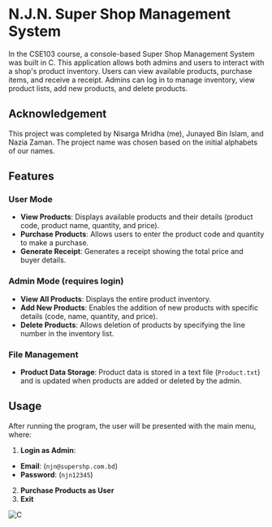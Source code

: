 # N.J.N. Super Shop Management System
In the CSE103 course, a console-based Super Shop Management System was built in C. This application allows both admins and users to interact with a shop's product inventory. Users can view available products, purchase items, and receive a receipt. Admins can log in to manage inventory, view product lists, add new products, and delete products.

## Acknowledgement
This project was completed by Nisarga Mridha (me), Junayed Bin Islam, and Nazia Zaman. The project name was chosen based on the initial alphabets of our names.

## Features
### User Mode
- **View Products**: Displays available products and their details (product code, product name, quantity, and price).
- **Purchase Products**: Allows users to enter the product code and quantity to make a purchase.
- **Generate Receipt**: Generates a receipt showing the total price and buyer details.

### Admin Mode (requires login)
- **View All Products**: Displays the entire product inventory.
- **Add New Products**: Enables the addition of new products with specific details (code, name, quantity, and price).
- **Delete Products**: Allows deletion of products by specifying the line number in the inventory list.

### File Management
- **Product Data Storage**: Product data is stored in a text file (`Product.txt`) and is updated when products are added or deleted by the admin.

## Usage
After running the program, the user will be presented with the main menu, where:
1. **Login as Admin**:
 - **Email**: (`njn@supershp.com.bd`)
 - **Password**: (`njn12345`)
2. **Purchase Products as User**
3. **Exit**

![C](https://img.icons8.com/color/48/000000/c-programming.png)
